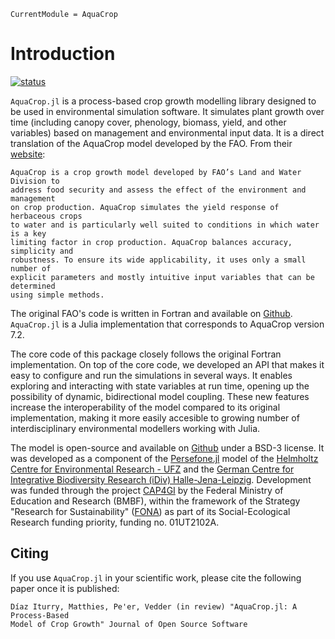 ```@meta
CurrentModule = AquaCrop
```

# Introduction

[![status](https://joss.theoj.org/papers/31c4de709e9417547f7f0455c7b6e773/status.svg)](https://joss.theoj.org/papers/31c4de709e9417547f7f0455c7b6e773)

`AquaCrop.jl` is a process-based crop growth modelling library designed to be used
in environmental simulation software. It simulates plant growth over time (including
canopy cover, phenology, biomass, yield, and other variables) based on management
and environmental input data. It is a direct translation of the AquaCrop model 
developed by the FAO. From their [website](https://www.fao.org/aquacrop/en/):

	AquaCrop is a crop growth model developed by FAO’s Land and Water Division to 
	address food security and assess the effect of the environment and management 
	on crop production. AquaCrop simulates the yield response of herbaceous crops 
	to water and is particularly well suited to conditions in which water is a key 
	limiting factor in crop production. AquaCrop balances accuracy, simplicity and 
	robustness. To ensure its wide applicability, it uses only a small number of 
	explicit parameters and mostly intuitive input variables that can be determined 
	using simple methods.

The original FAO's code is written in Fortran and available on [Github](https://github.com/KUL-RSDA/AquaCrop/). 
`AquaCrop.jl` is a Julia implementation that corresponds to AquaCrop version 7.2.

The core code of this package closely follows the original Fortran implementation. 
On top of the core code, we developed an API that makes it easy to configure and 
run the simulations in several ways. It enables exploring and interacting with 
state variables at run time, opening up the possibility of dynamic, bidirectional 
model coupling. These new features increase the interoperability of the model 
compared to its original implementation, making it more easily accesible to growing 
number of interdisciplinary environmental modellers working with Julia.

The model is open-source and available on [Github](https://github.com/gabo-di/AquaCrop.jl) under a BSD-3 license.
It was developed as a component of the [Persefone.jl](https://persefone-model.eu) model
of the [Helmholtz Centre for Environmental Research - UFZ](https://www.ufz.de/) and 
the [German Centre for Integrative Biodiversity Research (iDiv) Halle-Jena-Leipzig](https://www.idiv.de/).
Development was funded through the project [CAP4GI](https://cap4gi.de/en) by the 
Federal Ministry of Education and Research (BMBF), within the framework of the 
Strategy "Research for Sustainability" ([FONA](https://www.fona.de/en/)) as part of its 
Social-Ecological Research funding priority, funding no. 01UT2102A.

## Citing

If you use `AquaCrop.jl` in your scientific work, please cite the following paper 
once it is published:

	Díaz Iturry, Matthies, Pe'er, Vedder (in review) "AquaCrop.jl: A Process-Based 
	Model of Crop Growth" Journal of Open Source Software
